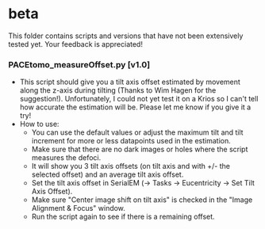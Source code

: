 # beta
This folder contains scripts and versions that have not been extensively tested yet. Your feedback is appreciated!

### PACEtomo_measureOffset.py [v1.0]
- This script should give you a tilt axis offset estimated by movement along the z-axis during tilting (Thanks to Wim Hagen for the suggestion!). Unfortunately, I could not yet test it on a Krios so I can't tell how accurate the estimation will be. Please let me know if you give it a try!
- How to use:
  - You can use the default values or adjust the maximum tilt and tilt increment for more or less datapoints used in the estimation.
  - Make sure that there are no dark images or holes where the script measures the defoci.
  - It will show you 3 tilt axis offsets (on tilt axis and with +/- the selected offset) and an average tilt axis offset.
  - Set the tilt axis offset in SerialEM (-> Tasks -> Eucentricity -> Set Tilt Axis Offset).
  - Make sure "Center image shift on tilt axis" is checked in the "Image Alignment & Focus" window.
  - Run the script again to see if there is a remaining offset.
